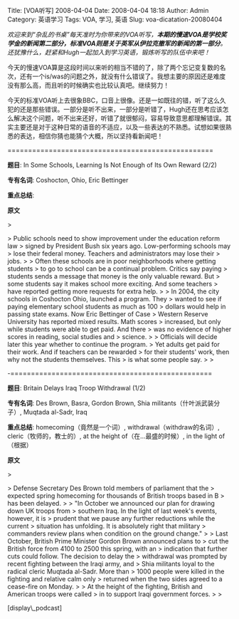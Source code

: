 Title: [VOA听写] 2008-04-04
Date: 2008-04-04 18:18
Author: Admin
Category: 英语学习
Tags: VOA, 学习, 英语
Slug: voa-dicatation-20080404

*欢迎来到“杂乱的书桌”每天准时为你带来的VOA听写，**本期的慢速VOA是学校奖学金的新闻第二部分，标准VOA则是关于英军从伊拉克撤军的新闻的第一部分**。还犹豫什么，赶紧和Hugh一起加入到学习英语，锻炼听写的队伍中来吧！*

</p>

今天的慢速VOA算是这段时间以来听的相当不错的了，除了两个忘记变复数的名次，还有一个is/was的问题之外，就没有什么错误了。我想主要的原因还是难度没有那么高，而且听的时候确实也比较认真吧。继续努力！

</p>

今天的标准VOA听上去很象BBC，口音上很像。还是一如既往的错，听了这么久犯的还是那些错误。一部分是听不出来，一部分是听错了，Hugh还在思考应该怎么解决这个问题，听不出来还好，听错了就很郁闷，容易导致意思都理解错误。其实主要还是对于这种日常的语音的不适应，以及一些表达的不熟悉。试想如果很熟悉的表达，相信你猜也能猜个大概，所以坚持看新闻吧！

</p>
==================================================

**题目**: In Some Schools, Learning Is Not Enough of Its Own Reward
(2/2)

</p>

**专有名词**: Coshocton, Ohio, Eric Bettinger

</p>

**重点总结**:

</p>

**原文**

<p>
> </p>
> Public schools need to show improvement under the education reform law
> signed by President Bush six years ago. Low-performing schools may
> lose their federal money. Teachers and administrators may lose their
> jobs.
>
> Often these schools are in poor neighborhoods where getting students
> to go to school can be a continual problem. Critics say paying
> students sends a message that money is the only valuable reward. But
> some students say it makes school more exciting. And some teachers
> have reported getting more requests for extra help.
>
> In 2004, the city schools in Coshocton Ohio, launched a program. They
> wanted to see if paying elementary school students as much as 100
> dollars would help in passing state exams. Now Eric Bettinger of Case
> Western Reserve University has reported mixed results. Math scores
> increased, but only while students were able to get paid. And there
> was no evidence of higher scores in reading, social studies and
> science.
>
> Officials will decide later this year whether to continue the program.
> Yet adults get paid for their work. And if teachers can be rewarded
> for their students' work, then why not the students themselves. This
> is what some people say.
>
> <p>

</p>

-=================================================

**题目**: Britain Delays Iraq Troop Withdrawal (1/2)

</p>

**专有名词**: Des Brown, Basra, Gordon Brown, Shia
militants（什叶派武装分子）, Muqtada al-Sadr, Iraq

</p>

**重点总结**: homecoming（竟然是一个词）, withdrawal（withdraw的名词）,
cleric（牧师的，教士的）, at the height of（在…最盛的时候）, in the light
of（根据）

</p>

**原文**

<p>
> </p>
> Defense Secretary Des Brown told members of parliament that the
> expected spring homecoming for thousands of British troops based in B
> has been delayed.
>
> "In October we announced our plan for drawing down UK troops from
> southern Iraq. In the light of last week's events, however, it is
> prudent that we pause any further reductions while the current
> situation has unfolding. It is absolutely right that military
> commanders review plans when condition on the ground change."
>
> Last October, British Prime Minister Gordon Brown announced plans to
> cut the British force from 4100 to 2500 this spring, with an
> indication that further cuts could follow. The decision to delay the
> withdrawal was prompted by recent fighting between the Iraqi army, and
> Shia militants loyal to the radical cleric Muqtada al-Sadr. More than
> 1000 people were killed in the fighting and relative calm only
> returned when the two sides agreed to a cease-fire on Monday.
>
> At the height of the fighting, British and American troops were called
> in to support Iraqi government forces.
>
> <p>

</p>
[display\_podcast]
